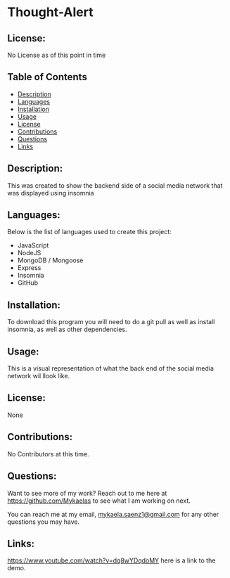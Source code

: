# Thought-Alert

## License:

No License as of this point in time

## Table of Contents

- [Description](#description)
- [Languages](#languages)
- [Installation](#installation)
- [Usage](#usage)
- [License](#license)
- [Contributions](#contributions)
- [Questions](#questions)
- [Links](#links)

## Description:

This was created to show the backend side of a social media network that was displayed using insomnia

## Languages: 
Below is the list of languages used to create this project: 
- JavaScript
- NodeJS
- MongoDB / Mongoose
- Express
- Insomnia
- GitHub


## Installation:

To download this program you will need to do a git pull as well as install insomnia, as well as other dependencies. 

## Usage:

This is a visual representation of what the back end of the social media network wil llook like. 
## License:

None

## Contributions:

No Contributors at this time. 
## Questions:

Want to see more of my work? Reach out to me here at https://github.com/Mykaelas to see what I am working on next.

You can reach me at my email, mykaela.saenz1@gmail.com for any other questions you may have.

## Links:
https://www.youtube.com/watch?v=dq8wYDqdoMY here is a link to the demo. 
